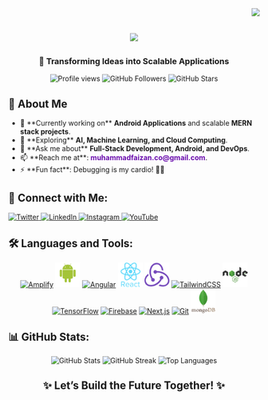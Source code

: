 <img align="right" src="https://visitor-badge.laobi.icu/badge?page_id=muhammadfaizan.muhammadfaizan" />

<h1 align="center">
    <img src="https://readme-typing-svg.herokuapp.com/?font=Righteous&size=35&center=true&vCenter=true&width=500&height=70&duration=4000&lines=Hi+There!+👋;+I'm+Muhammad!;A+Passionate+Full-Stack+Developer" />
</h1>

<h3 align="center">🚀 Transforming Ideas into Scalable Applications</h3>


<div align="center">
  <img src="https://komarev.com/ghpvc/?username=muhammadfaizan&label=Profile%20views&color=0e75b6&style=flat" alt="Profile views"/>
  <img src="https://img.shields.io/github/followers/muhammadfaizan?label=Followers" alt="GitHub Followers"/>
  <img src="https://img.shields.io/github/stars/muhammadfaizan?label=GitHub%20Stars" alt="GitHub Stars"/>
</div>


<h2>🚀 About Me</h2>

<ul>
  <li>🔭 **Currently working on** <b>Android Applications</b> and scalable <b>MERN stack projects</b>.</li>
  <li>🌱 **Exploring** <b>AI, Machine Learning, and Cloud Computing</b>.</li>
  <li>💬 **Ask me about** <b>Full-Stack Development, Android, and DevOps</b>.</li>
  <li>📫 **Reach me at**: <a href="mailto:muhammadfaizan.co@gmail.com" style="text-decoration: none; color: #6a0dad;"><b>muhammadfaizan.co@gmail.com</b></a>.</li>
  <li>⚡ **Fun fact**: Debugging is my cardio! 🚴‍♂️</li>
</ul>




<h2>🔗 Connect with Me:</h2>
<p>
  <a href="https://twitter.com/your_twitter_handle" target="_blank">
    <img src="https://img.shields.io/badge/Twitter-%231DA1F2.svg?logo=twitter&logoColor=white&style=for-the-badge" alt="Twitter"/>
  </a>
  <a href="https://www.linkedin.com/in/muhammadcode02" target="_blank">
    <img src="https://img.shields.io/badge/LinkedIn-%230A66C2.svg?logo=linkedin&logoColor=white&style=for-the-badge" alt="LinkedIn"/>
  </a>
  <a href="https://instagram.com/your_instagram_handle" target="_blank">
    <img src="https://img.shields.io/badge/Instagram-%23E4405F.svg?logo=instagram&logoColor=white&style=for-the-badge" alt="Instagram"/>
  </a>
  <a href="https://youtube.com/@muhammadcode02?feature=shared" target="_blank">
    <img src="https://img.shields.io/badge/YouTube-%23FF0000.svg?logo=youtube&logoColor=white&style=for-the-badge" alt="YouTube"/>
  </a>
</p>


<h2>🛠️ Languages and Tools:</h2>
<p align="center">
  <a href="https://aws.amazon.com/amplify/" target="_blank"><img src="https://docs.amplify.aws/assets/logo-dark.svg" alt="Amplify" width="50" height="50"/></a>
  <a href="https://developer.android.com" target="_blank"><img src="https://raw.githubusercontent.com/devicons/devicon/master/icons/android/android-original-wordmark.svg" alt="Android" width="50" height="50"/></a>
  <a href="https://angular.io" target="_blank"><img src="https://angular.io/assets/images/logos/angular/angular.svg" alt="Angular" width="50" height="50"/></a>
  <a href="https://reactjs.org" target="_blank"><img src="https://raw.githubusercontent.com/devicons/devicon/master/icons/react/react-original-wordmark.svg" alt="React" width="50" height="50"/></a>
  <a href="https://redux.js.org" target="_blank"><img src="https://raw.githubusercontent.com/devicons/devicon/master/icons/redux/redux-original.svg" alt="Redux" width="50" height="50"/></a>
  <a href="https://tailwindcss.com" target="_blank"><img src="https://www.vectorlogo.zone/logos/tailwindcss/tailwindcss-icon.svg" alt="TailwindCSS" width="50" height="50"/></a>
  <a href="https://nodejs.org" target="_blank"><img src="https://raw.githubusercontent.com/devicons/devicon/master/icons/nodejs/nodejs-original-wordmark.svg" alt="Node.js" width="50" height="50"/></a>
  <a href="https://www.tensorflow.org" target="_blank"><img src="https://www.vectorlogo.zone/logos/tensorflow/tensorflow-icon.svg" alt="TensorFlow" width="50" height="50"/></a>
  <a href="https://firebase.google.com" target="_blank"><img src="https://www.vectorlogo.zone/logos/firebase/firebase-icon.svg" alt="Firebase" width="50" height="50"/></a>
  <a href="https://nextjs.org" target="_blank"><img src="https://cdn.worldvectorlogo.com/logos/nextjs-2.svg" alt="Next.js" width="50" height="50"/></a>
  <a href="https://git-scm.com" target="_blank"><img src="https://www.vectorlogo.zone/logos/git-scm/git-scm-icon.svg" alt="Git" width="50" height="50"/></a>
  <a href="https://www.mongodb.com" target="_blank"><img src="https://raw.githubusercontent.com/devicons/devicon/master/icons/mongodb/mongodb-original-wordmark.svg" alt="MongoDB" width="50" height="50"/></a>
</p>


<h2>📊 GitHub Stats:</h2>
<div align="center">
  <!-- GitHub Stats -->
  <img src="https://github-readme-stats.vercel.app/api?username=muhammad&show_icons=true&theme=tokyonight&title_color=purple&icon_color=purple&text_color=a0a0a0&bg_color=0d1117" alt="GitHub Stats" width="400" />
  
  <!-- GitHub Streak -->
  <img src="https://github-readme-streak-stats.herokuapp.com/?user=muhammad&theme=tokyonight&ring=purple&fire=purple&currStreakLabel=purple" alt="GitHub Streak" width="400" />
  
  <!-- Most Used Languages -->
  <img src="https://github-readme-stats.vercel.app/api/top-langs/?username=muhammad&layout=compact&theme=tokyonight&title_color=purple&text_color=a0a0a0&bg_color=0d1117" alt="Top Languages" width="400" />
</div>



<h2 align="center">✨ Let’s Build the Future Together! ✨</h2>
